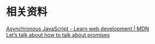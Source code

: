 # 相关资料
[Asynchronous JavaScript - Learn web development | MDN](https://developer.mozilla.org/en-US/docs/Learn/JavaScript/Asynchronous)<br />[Let’s talk about how to talk about promises](https://thenewtoys.dev/blog/2021/02/08/lets-talk-about-how-to-talk-about-promises/)

